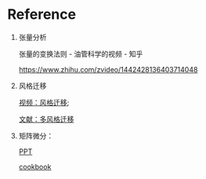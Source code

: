 # Reference

1. 张量分析
    
    张量的变换法则 - 油管科学的视频 - 知乎
    
    https://www.zhihu.com/zvideo/1442428136403714048
    
2. 风格迁移

   [视频：风格迁移](https://www.youtube.com/watch?v=Elxnzxk-AUk); 
   
   [文献：多风格迁移](https://arxiv.org/abs/1610.07629)
   
3. 矩阵微分：

    [PPT](https://xiucheng.org/assets/pdfs/matrix-calculus4ml.pdf)
    
    [cookbook](https://www.math.uwaterloo.ca/~hwolkowi/matrixcookbook.pdf)
